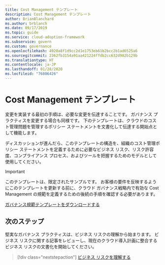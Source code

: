 ```yaml
---
title: Cost Management テンプレート
description: Cost Management テンプレート
author: BrianBlanchard
ms.author: brblanch
ms.date: 09/17/2019
ms.topic: guide
ms.service: cloud-adoption-framework
ms.subservice: govern
ms.custom: governance
ms.openlocfilehash: 4920a8f1d9cc2d1e1753eb61b2bcc2b1ad6525a6
ms.sourcegitcommit: 2362fb3154a91aa421224ffdb2cc632d982b129b
ms.translationtype: HT
ms.contentlocale: ja-JP
ms.lasthandoff: 01/28/2020
ms.locfileid: "76806426"
---
```

# <a name="cost-management-template"></a>Cost Management テンプレート

変更を実装する最初の手順は、必要な変更を伝達することです。 ガバナンス プラクティスを変更する場合も同様です。 下のテンプレートは、クラウドのコスト管理問題を管理するポリシー ステートメントを文書化して伝達する開始点として機能します。

ディスカッションが進んだら、このテンプレートの構造を、組織のコスト管理ポリシー ステートメントを定義するために必要なビジネス リスク、リスク許容度、コンプライアンス プロセス、およびツールを把握するためのモデルとして使用してください。

> [!IMPORTANT]
> このテンプレートは、限定されたサンプルです。 お客様の要件を反映するようにこのテンプレートを更新する前に、クラウド ガバナンス戦略内で有効な Cost Management の規範を定義するための後続の手順を確認する必要があります。

<!-- markdownlint-disable MD033 -->

 <a href="https://archcenter.blob.core.windows.net/cdn/fusion/governance/Cost%20Management%20Discipline%20Template.docx">ガバナンス規範テンプレートをダウンロードする</a>

<!-- markdownlint-enable MD033 -->

## <a name="next-steps"></a>次のステップ

堅実なガバナンス プラクティスは、ビジネス リスクの理解から始まります。 ビジネス リスクに関する記事をレビューし、現在のクラウド導入計画に整合するビジネス リスクの文書化を開始してください。

> [!div class="nextstepaction"]
> [ビジネス リスクを理解する](./business-risks.md)
